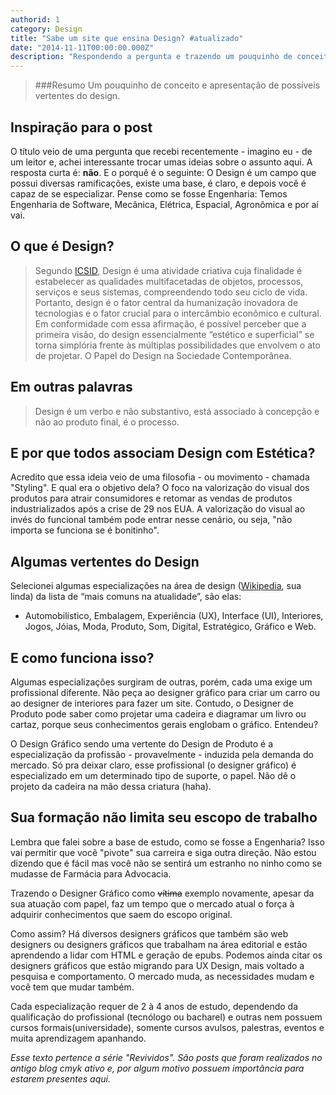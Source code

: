 ```yaml
---
authorid: 1
category: Design
title: "Sabe um site que ensina Design? #atualizado"
date: "2014-11-11T00:00:00.000Z"
description: "Respondendo a pergunta e trazendo um pouquinho de conceito e apresentação de possíveis vertentes do design."
---
```


> ###Resumo
> Um pouquinho de conceito e apresentação de possíveis vertentes do design.

## Inspiração para o post

O título veio de uma pergunta que recebi recentemente - imagino eu - de um leitor e, achei interessante trocar umas ideias sobre o assunto aqui.
A resposta curta é: **não**. E o porquê é o seguinte: O Design é um campo que possui diversas ramificações, existe uma base, é claro, e depois você é capaz de se especializar.
Pense como se fosse Engenharia: Temos Engenharia de Software, Mecânica, Elétrica, Espacial, Agronômica e por aí vai.

## O que é Design?

> Segundo [ICSID](http://www.icsid.org/), Design é uma atividade criativa cuja finalidade é estabelecer as qualidades multifacetadas de objetos, processos, serviços e seus sistemas, compreendendo todo seu ciclo de vida. Portanto, design é o fator central da humanização inovadora de tecnologias e o fator crucial para o intercâmbio econômico e cultural. Em conformidade com essa afirmação, é possível perceber que a primeira visão, do design essencialmente “estético e superficial” se torna simplória frente às múltiplas possibilidades que envolvem o ato de projetar. O Papel do Design na Sociedade Contemporânea.

## Em outras palavras

> Design é um verbo e não substantivo, está associado à concepção e não ao produto final, é o processo. 

## E por que todos associam Design com Estética?

Acredito que essa ideia veio de uma filosofia - ou movimento - chamada "Styling". E qual era o objetivo dela?
O foco na valorização do visual dos produtos para atrair consumidores e retomar as vendas de produtos industrializados após a crise de 29 nos EUA.
A valorização do visual ao invés do funcional também pode entrar nesse cenário, ou seja, "não importa se funciona se é bonitinho".

## Algumas vertentes do Design

Selecionei algumas especializações na área de design ([Wikipedia](http://pt.wikipedia.org/wiki/Design#Profiss.C3.A3o), sua linda) da lista de “mais comuns na atualidade”, são elas:

- Automobilístico, Embalagem, Experiência (UX), Interface (UI), Interiores, Jogos, Jóias, Moda, Produto, Som, Digital, Estratégico, Gráfico e Web.

## E como funciona isso?

Algumas especializações surgiram de outras, porém, cada uma exige um profissional diferente. Não peça ao designer gráfico para criar um carro ou ao designer de interiores para fazer um site.
Contudo, o Designer de Produto pode saber como projetar uma cadeira e diagramar um livro ou cartaz, porque seus conhecimentos gerais englobam o gráfico. Entendeu?

O Design Gráfico sendo uma vertente do Design de Produto é a especialização da profissão - provavelmente - induzida pela demanda do mercado. Só pra deixar claro, esse profissional (o designer gráfico) é especializado em um determinado tipo de suporte, o papel. Não dê o projeto da cadeira na mão dessa criatura (haha).

## Sua formação não limita seu escopo de trabalho 

Lembra que falei sobre a base de estudo, como se fosse a Engenharia?
Isso vai permitir que você "pivote" sua carreira e siga outra direção. Não estou dizendo que é fácil mas você não se sentirá um estranho no ninho como se mudasse de Farmácia para Advocacia.

Trazendo o Designer Gráfico como ~~vítima~~ exemplo novamente, apesar da sua atuação com papel, faz um tempo que o mercado atual o força à adquirir conhecimentos que saem do escopo original.

Como assim? Há diversos designers gráficos que também são web designers ou designers gráficos que trabalham na área editorial e estão aprendendo a lidar com HTML e geração de epubs.
Podemos ainda citar os designers gráficos que estão migrando para UX Design, mais voltado a pesquisa e comportamento.
O mercado muda, as necessidades mudam e você tem que mudar também.

Cada especialização requer de 2 à 4 anos de estudo, dependendo da qualificação do profissional (tecnólogo ou bacharel) e outras nem possuem cursos formais(universidade), somente cursos avulsos, palestras, eventos e muita aprendizagem apanhando.

*Esse texto pertence a série "Revividos". São posts que foram realizados no antigo blog cmyk ativo e, por algum motivo possuem importância para estarem presentes aqui.*